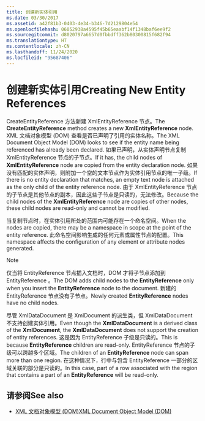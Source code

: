 ```yaml
---
title: 创建新实体引用
ms.date: 03/30/2017
ms.assetid: a42f81b3-0403-4e34-b346-7d2129804e54
ms.openlocfilehash: 06052938a4595f45b65eaabf14f1348baf6ee9f2
ms.sourcegitcommit: d8020797a6657d0fbbdff362b80300815f682f94
ms.translationtype: HT
ms.contentlocale: zh-CN
ms.lasthandoff: 11/24/2020
ms.locfileid: "95687406"
---
```

# <a name="creating-new-entity-references"></a><span data-ttu-id="df13d-102">创建新实体引用</span><span class="sxs-lookup"><span data-stu-id="df13d-102">Creating New Entity References</span></span>

<span data-ttu-id="df13d-103">CreateEntityReference  方法新建 XmlEntityReference  节点。</span><span class="sxs-lookup"><span data-stu-id="df13d-103">The **CreateEntityReference** method creates a new **XmlEntityReference** node.</span></span> <span data-ttu-id="df13d-104">XML 文档对象模型 (DOM) 查看是否已声明了引用的实体名称。</span><span class="sxs-lookup"><span data-stu-id="df13d-104">The XML Document Object Model (DOM) looks to see if the entity name being referenced has already been declared.</span></span> <span data-ttu-id="df13d-105">如果已声明，从实体声明节点复制 XmlEntityReference  节点的子节点。</span><span class="sxs-lookup"><span data-stu-id="df13d-105">If it has, the child nodes of **XmlEntityReference** node are copied from the entity declaration node.</span></span> <span data-ttu-id="df13d-106">如果没有匹配的实体声明，则附加一个空的文本节点作为实体引用节点的唯一子级。</span><span class="sxs-lookup"><span data-stu-id="df13d-106">If there is no entity declaration that matches, an empty text node is attached as the only child of the entity reference node.</span></span> <span data-ttu-id="df13d-107">由于 XmlEntityReference  节点的子节点是其他节点的副本，因此这些子节点是只读的，无法修改。</span><span class="sxs-lookup"><span data-stu-id="df13d-107">Because the child nodes of the **XmlEntityReference** node are copies of other nodes, these child nodes are read-only and cannot be modified.</span></span>  
  
 <span data-ttu-id="df13d-108">当复制节点时，在实体引用所处的范围内可能存在一个命名空间。</span><span class="sxs-lookup"><span data-stu-id="df13d-108">When the nodes are copied, there may be a namespace in scope at the point of the entity reference.</span></span> <span data-ttu-id="df13d-109">此命名空间影响生成的任何元素或属性节点的配置。</span><span class="sxs-lookup"><span data-stu-id="df13d-109">This namespace affects the configuration of any element or attribute nodes generated.</span></span>  
  
> [!NOTE]
> <span data-ttu-id="df13d-110">仅当将 EntityReference  节点插入文档时，DOM 才将子节点添加到 EntityReference  。</span><span class="sxs-lookup"><span data-stu-id="df13d-110">The DOM adds child nodes to the **EntityReference** only when you insert the **EntityReference** node to the document.</span></span> <span data-ttu-id="df13d-111">新建的 EntityReference  节点没有子节点。</span><span class="sxs-lookup"><span data-stu-id="df13d-111">Newly created **EntityReference** nodes have no child nodes.</span></span>  
  
 <span data-ttu-id="df13d-112">尽管 XmlDataDocument  是 XmlDocument  的派生类，但 XmlDataDocument  不支持创建实体引用。</span><span class="sxs-lookup"><span data-stu-id="df13d-112">Even though the **XmlDataDocument** is a derived class of the **XmlDocument**, the **XmlDataDocument** does not support the creation of entity references.</span></span> <span data-ttu-id="df13d-113">这是因为 EntityReference  子级是只读的。</span><span class="sxs-lookup"><span data-stu-id="df13d-113">This is because **EntityReference** children are read-only.</span></span> <span data-ttu-id="df13d-114">EntityReference  节点的子级可以跨越多个区域。</span><span class="sxs-lookup"><span data-stu-id="df13d-114">The children of an **EntityReference** node can span more than one region.</span></span> <span data-ttu-id="df13d-115">在这种情况下，行中与包含 EntityReference  一部分的区域关联的部分是只读的。</span><span class="sxs-lookup"><span data-stu-id="df13d-115">In this case, part of a row associated with the region that contains a part of an **EntityReference** will be read-only.</span></span>  
  
## <a name="see-also"></a><span data-ttu-id="df13d-116">请参阅</span><span class="sxs-lookup"><span data-stu-id="df13d-116">See also</span></span>

- [<span data-ttu-id="df13d-117">XML 文档对象模型 (DOM)</span><span class="sxs-lookup"><span data-stu-id="df13d-117">XML Document Object Model (DOM)</span></span>](xml-document-object-model-dom.md)
